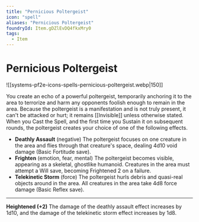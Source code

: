 ```yaml
---
title: "Pernicious Poltergeist"
icon: "spell"
aliases: "Pernicious Poltergeist"
foundryId: Item.gDZlEvDQ4fkxMry0
tags:
  - Item
---
```


# Pernicious Poltergeist
![[systems-pf2e-icons-spells-pernicious-poltergeist.webp|150]]

You create an echo of a powerful poltergeist, temporarily anchoring it to the area to terrorize and harm any opponents foolish enough to remain in the area. Because the poltergeist is a manifestation and is not truly present, it can't be attacked or hurt; it remains [[Invisible]] unless otherwise stated. When you Cast the Spell, and the first time you Sustain it on subsequent rounds, the poltergeist creates your choice of one of the following effects.

*   **Deathly Assault** (negative) The poltergeist focuses on one creature in the area and flies through that creature's space, dealing 4d10 void damage (Basic Fortitude save).
*   **Frighten** (emotion, fear, mental) The poltergeist becomes visible, appearing as a skeletal, ghostlike humanoid. Creatures in the area must attempt a Will save, becoming Frightened 2 on a failure.
*   **Telekinetic Storm** (force) The poltergeist hurls debris and quasi-real objects around in the area. All creatures in the area take 4d8 force damage (Basic Reflex save).

* * *

**Heightened (+2)** The damage of the deathly assault effect increases by 1d10, and the damage of the telekinetic storm effect increases by 1d8.

